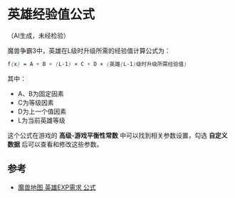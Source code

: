 # 英雄经验值公式

（AI生成，未经检验）

魔兽争霸3中，英雄在L级时升级所需的经验值计算公式为：

```scss
f(x) = A + B + (L-1) × C + D × (英雄(L-1)级时升级所需经验值)
```

其中：

* A、B为固定因素
* C为等级因素
* D为上一个值因素
* L为当前英雄等级 

这个公式在游戏的 **高级-游戏平衡性常数** 中可以找到相关参数设置，勾选 **自定义数据** 后可以查看和修改这些参数。

## 参考

* [魔兽地图 英雄EXP需求 公式](https://zhidao.baidu.com/question/207460601.html?qbpn=2_2&tx=&word=%E9%AD%94%E5%85%BD%E5%9C%B0%E5%9B%BE%20%E8%8B%B1%E9%9B%84EXP%E9%9C%80%E6%B1%82%20%E5%85%AC%E5%BC%8F&fr=)

